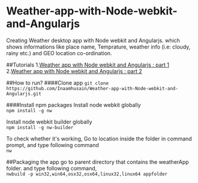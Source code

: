 # Weather-app-with-Node-webkit-and-Angularjs
Creating Weather desktop app with Node webkit and Angularjs. which shows informations like place name, Temprature, weather info (i.e: cloudy, rainy etc.) and GEO location co-ordination.

##Tutorials
1.[Weather app with Node webkit and Angularjs : part 1](# "Weather app with Node webkit and Angularjs : part 1")
2.[Weather app with Node webkit and Angularjs : part 2](# "Weather app with Node webkit and Angularjs : part 2")

##How to run?
####Clone app
`git clone https://github.com/Inaamhusain/Weather-app-with-Node-webkit-and-Angularjs.git`

####Install npm packages
Install node webkit globally  
`npm install -g nw`  

Install node webkit builder globally   
`npm install -g nw-builder`  

To check whether it's working, Go to location inside the folder in command prompt, and type following command  
`nw`  

##Packaging the app
go to parent directory that contains the weatherApp folder. and type following command,  
`nwbuild -p win32,win64,osx32,osx64,linux32,linux64 appfolder`

